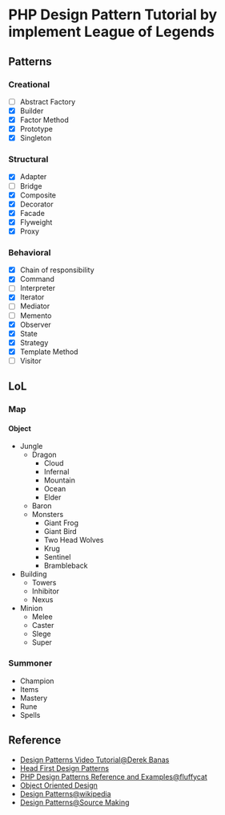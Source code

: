 # PHP Design Pattern Tutorial by implement League of Legends

## Patterns

### Creational

* [ ] Abstract Factory
* [x] Builder
* [x] Factor Method
* [x] Prototype
* [x] Singleton

### Structural

* [x] Adapter
* [ ] Bridge
* [x] Composite
* [x] Decorator
* [x] Facade
* [x] Flyweight
* [x] Proxy

### Behavioral

* [x] Chain of responsibility
* [x] Command
* [ ] Interpreter
* [x] Iterator
* [ ] Mediator
* [ ] Memento
* [x] Observer
* [x] State
* [x] Strategy
* [x] Template Method
* [ ] Visitor

## LoL

### Map

#### Object

* Jungle
  * Dragon
    * Cloud
    * Infernal
    * Mountain
    * Ocean
    * Elder
  * Baron
  * Monsters
    * Giant Frog
    * Giant Bird
    * Two Head Wolves
    * Krug
    * Sentinel
    * Brambleback
* Building
  * Towers
  * Inhibitor
  * Nexus
* Minion
  * Melee
  * Caster
  * Slege
  * Super

### Summoner

* Champion
* Items
* Mastery
* Rune
* Spells

## Reference

* [Design Patterns Video Tutorial@Derek Banas](https://www.youtube.com/playlist?list=PLF206E906175C7E07)
* [Head First Design Patterns](http://shop.oreilly.com/product/9780596007126.do)
* [PHP Design Patterns Reference and Examples@fluffycat](http://www.fluffycat.com/PHP-Design-Patterns/)
* [Object Oriented Design](http://www.oodesign.com/flyweight-pattern.html)
* [Design Patterns@wikipedia](https://en.wikipedia.org/wiki/Design_Patterns)
* [Design Patterns@Source Making](https://sourcemaking.com/design_patterns)